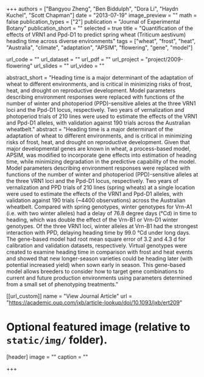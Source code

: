 +++
authors = ["Bangyou Zheng", "Ben Biddulph", "Dora Li", "Haydn Kuchel", "Scott Chapman"]
date = "2013-07-19"
image_preview = ""
math = false
publication_types = ["2"]
publication = "Journal of Experimental Botany"
publication_short = ""
selected = true
title = "Quantification of the effects of VRN1 and Ppd-D1 to predict spring wheat (Triticum aestivum) heading time across diverse environments"
tags = ["wheat", "frost", "heat", "Australia", "climate", "adaptation", "APSIM", "flowering", "gene", "model"]

url_code = ""
url_dataset = ""
url_pdf = ""
url_project = "project/2009-flowering"
url_slides = ""
url_video = ""

abstract_short = "Heading time is a major determinant of the adaptation of wheat to different environments, and is critical in minimizing risks of frost, heat, and drought on reproductive development. Model parameters describing environment responses were replaced with functions of the number of winter and photoperiod (PPD)-sensitive alleles at the three VRN1 loci and the Ppd-D1 locus, respectively. Two years of vernalization and photoperiod trials of 210 lines were used to estimate the effects of the VRN1 and Ppd-D1 alleles, with validation against 190 trials across the Australian wheatbelt."
abstract = "Heading time is a major determinant of the adaptation of wheat to different environments, and is critical in minimizing risks of frost, heat, and drought on reproductive development. Given that major developmental genes are known in wheat, a process-based model, APSIM, was modified to incorporate gene effects into estimation of heading time, while minimizing degradation in the predictive capability of the model. Model parameters describing environment responses were replaced with functions of the number of winter and photoperiod (PPD)-sensitive alleles at the three VRN1 loci and the Ppd-D1 locus, respectively. Two years of vernalization and PPD trials of 210 lines (spring wheats) at a single location were used to estimate the effects of the VRN1 and Ppd-D1 alleles, with validation against 190 trials (~4400 observations) across the Australian wheatbelt. Compared with spring genotypes, winter genotypes for Vrn-A1 (i.e. with two winter alleles) had a delay of 76.8 degree days (°Cd) in time to heading, which was double the effect of the Vrn-B1 or Vrn-D1 winter genotypes. Of the three VRN1 loci, winter alleles at Vrn-B1 had the strongest interaction with PPD, delaying heading time by 99.0 °Cd under long days. The gene-based model had root mean square error of 3.2 and 4.3 d for calibration and validation datasets, respectively. Virtual genotypes were created to examine heading time in comparison with frost and heat events and showed that new longer-season varieties could be heading later (with potential increased yield) when sown early in season. This gene-based model allows breeders to consider how to target gene combinations to current and future production environments using parameters determined from a small set of phenotyping treatments."



[[url_custom]]
name = "View Journal Article"
url = "https://academic.oup.com/jxb/article-lookup/doi/10.1093/jxb/ert209"

# Optional featured image (relative to `static/img/` folder).
[header]
image = ""
caption = ""

+++
